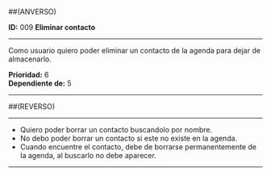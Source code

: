 ##(ANVERSO)

__ID:__ 009                 __Eliminar contacto__
___

Como usuario quiero poder eliminar un contacto de la agenda
para dejar de almacenarlo.


  __Prioridad:__ 6  
  __Dependiente de:__ 5

___

##(REVERSO)
___

- Quiero poder borrar un contacto buscandolo por nombre.
- No debo poder borrar un contacto si este no existe en la agenda.
- Cuando encuentre el contacto, debe de borrarse permanentemente de
  la agenda, al buscarlo no debe aparecer.

___
